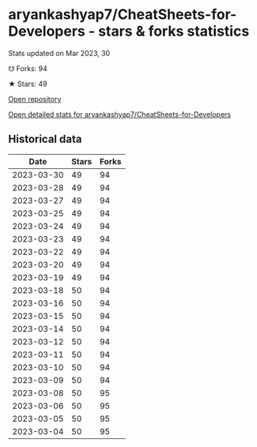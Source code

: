 # aryankashyap7/CheatSheets-for-Developers - stars & forks statistics

Stats updated on Mar 2023, 30

☋ Forks: 94

★ Stars: 49

[Open repository](https://github.com/aryankashyap7/CheatSheets-for-Developers)

[Open detailed stats for aryankashyap7/CheatSheets-for-Developers](https://reviewgithub.com/rep/aryankashyap7/CheatSheets-for-Developers)

## Historical data
| Date | Stars | Forks |
|------|-------|-------|
| 2023-03-30 | 49 | 94 | 
| 2023-03-28 | 49 | 94 | 
| 2023-03-27 | 49 | 94 | 
| 2023-03-25 | 49 | 94 | 
| 2023-03-24 | 49 | 94 | 
| 2023-03-23 | 49 | 94 | 
| 2023-03-22 | 49 | 94 | 
| 2023-03-20 | 49 | 94 | 
| 2023-03-19 | 49 | 94 | 
| 2023-03-18 | 50 | 94 | 
| 2023-03-16 | 50 | 94 | 
| 2023-03-15 | 50 | 94 | 
| 2023-03-14 | 50 | 94 | 
| 2023-03-12 | 50 | 94 | 
| 2023-03-11 | 50 | 94 | 
| 2023-03-10 | 50 | 94 | 
| 2023-03-09 | 50 | 94 | 
| 2023-03-08 | 50 | 95 | 
| 2023-03-06 | 50 | 95 | 
| 2023-03-05 | 50 | 95 | 
| 2023-03-04 | 50 | 95 | 

